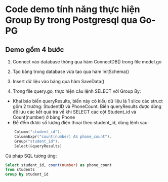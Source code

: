 # Code demo tính năng thực hiện Group By trong Postgresql qua Go-PG

## Demo gồm 4 bước

1. Connect vào database thông qua hàm ConnectDB() trong file model.go

2. Tạo bảng trong database vừa tạo qua hàm InitSchema()

3. Insert dữ liệu vào bảng qua hàm SaveData()

4. Trong file query.go, thực hiện câu lệnh SELECT với Group By:
- Khai báo biến queryResults, biến này có kiểu dữ liệu là 1 slice các struct gồm 2 trường: StudentID và PhoneCount. Biến queryResults được dùng để lưu các kết quả trả về khi SELECT các cột Student_id và Count(number) ở bảng Phone
- Để đếm được số lượng điện thoại theo student_id, dùng lệnh sau:
```go
    Column("student_id").
    ColumnExpr("count(number) AS phone_count").
    Group("student_id").
    Select(&queryResults)
```
Cú pháp SQL tương ứng:
```SQL
Select student_id, count(number) as phone_count
from students
Group by student_id
```
